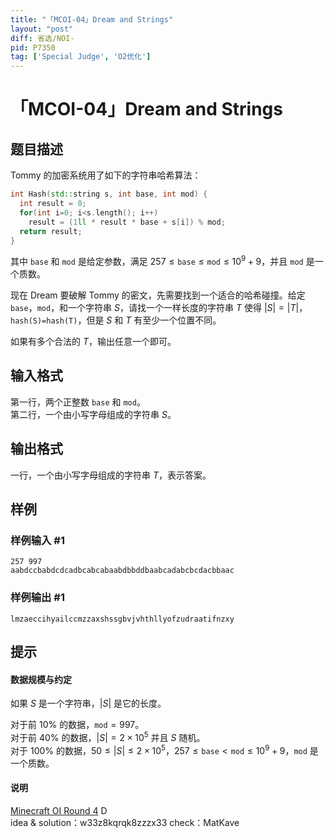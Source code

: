 ```yaml
---
title: "「MCOI-04」Dream and Strings"
layout: "post"
diff: 省选/NOI-
pid: P7350
tag: ['Special Judge', 'O2优化']
---
```

# 「MCOI-04」Dream and Strings
## 题目描述

Tommy 的加密系统用了如下的字符串哈希算法：

```cpp
int Hash(std::string s, int base, int mod) {
  int result = 0;
  for(int i=0; i<s.length(); i++)
    result = (1ll * result * base + s[i]) % mod;
  return result;
}
```

其中 $\texttt{base}$ 和 $\texttt{mod}$ 是给定参数，满足 $257\le\texttt{base}\le\texttt{mod}\le10^9+9$，并且 $\texttt{mod}$ 是一个质数。

现在 Dream 要破解 Tommy 的密文，先需要找到一个适合的哈希碰撞。给定 $\texttt{base}$，$\texttt{mod}$，和一个字符串 $S$，请找一个一样长度的字符串 $T$ 使得 $|S|=|T|$，$\texttt{hash(S)=hash(T)}$，但是 $S$ 和 $T$ 有至少一个位置不同。

如果有多个合法的 $T$，输出任意一个即可。
## 输入格式

第一行，两个正整数 $\texttt{base}$ 和 $\texttt{mod}$。  
第二行，一个由小写字母组成的字符串 $S$。
## 输出格式

一行，一个由小写字母组成的字符串 $T$，表示答案。
## 样例

### 样例输入 #1
```
257 997
aabdccbabdcdcadbcabcabaabdbbddbaabcadabcbcdacbbaac
```
### 样例输出 #1
```
lmzaeccihyailccmzzaxshssgbvjvhthllyofzudraatifnzxy
```
## 提示

#### 数据规模与约定

如果 $S$ 是一个字符串，$|S|$ 是它的长度。 

对于前 $10\%$ 的数据，$\texttt{mod}=997$。  
对于前 $40\%$ 的数据，$|S|=2\times10^5$ 并且 $S$ 随机。  
对于 $100\%$ 的数据，$50\le|S|\le2\times10^5$，$257\le\texttt{base}<\texttt{mod}\le10^9+9$，$\texttt{mod}$ 是一个质数。

#### 说明

[Minecraft OI Round 4](https://www.luogu.com.cn/contest/33344) D          
idea & solution：w33z8kqrqk8zzzx33 check：MatKave
